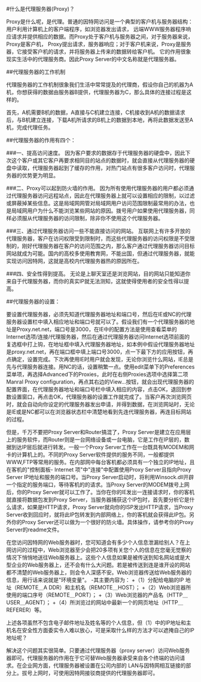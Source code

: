 #什么是代理服务器(Proxy)？ 

Proxy是什么呢，是代理。普通的因特网访问是一个典型的客户机与服务器结构：用户利用计算机上的客户端程序，如浏览器发出请求，
远端WWW服务器程序响应请求并提供相应的数据。而Proxy处于客户机与服务器之间，对于服务器来说，Proxy是客户机，
Proxy提出请求，服务器响应；对于客户机来说，Proxy是服务器，它接受客户机的请求，并将服务器上传来的数据转给客户机。
它的作用很象现实生活中的代理服务商。因此Proxy Server的中文名称就是代理服务器。 

##代理服务器的工作机制 

代理服务器的工作机制很象我们生活中常常提及的代理商，假设你自己的机器为A机，你想获得的数据由服务器B提供，代理服务器为C，那么具体的连接过程是这样的。 

首先，A机需要B机的数据，A直接与C机建立连接，C机接收到A机的数据请求后，与B机建立连接，下载A机所请求的B机上的数据到本地，再将此数据发送至A机，完成代理任务。 

##代理服务器的作用有四个： 

###一、提高访问速度。
因为客户要求的数据存于代理服务器的硬盘中，因此下次这个客户或其它客户再要求相同目的站点的数据时，就会直接从代理服务器的硬盘中读取，代理服务器起到了缓存的作用，对热门站点有很多客户访问时，代理服务器的优势更为明显。 

###二、Proxy可以起到防火墙的作用。
因为所有使用代理服务器的用户都必须通过代理服务器访问远程站点，因此在代理服务器上就可以设置相应的限制，以过滤或屏蔽掉某些信息。这是局域网网管对局域网用户访问范围限制最常用的办法，也是局域网用户为什么不能浏览某些网站的原因。拨号用户如果使用代理服务器，同样必须服从代理服务器的访问限制，除非你不使用这个代理服务器。 

###三、通过代理服务器访问一些不能直接访问的网站。
互联网上有许多开放的代理服务器，客户在访问权限受到限制时，而这些代理服务器的访问权限是不受限制的，刚好代理服务器在客户的访问范围之内，那么客户通过代理服务器访问目标网站就成为可能。国内的高校多使用教育网，不能出国，但通过代理服务器，就能实现访问因特网，这就是高校内代理服务器热的原因所在。 

###四、安全性得到提高。
无论是上聊天室还是浏览网站，目的网站只能知道你来自于代理服务器，而你的真实IP就无法测知，这就使得使用者的安全性得以提高。 

##代理服务器的设置： 

要设置代理服务器，必须先知道代理服务器地址和端口号，然后在IE或NC的代理服务器设置栏中填入相应地址和端口号就可以了。假设我们有一个代理服务器的地址是Proxy.net.net，端口号是3000，在IE中的配置方法是使用查看菜单的Internet选项/连接/代理服务器，然后在通过代理服务器访问Internet选项前面的复选框中打上钩，在地址框中填入代理服务器地址，如本例中假设代理服务器地址是proxy.net.net，再在端口框中填上端口号3000，点一下最下方的应用按钮，再点确定，设置完成。下次再使用IE时用户就会发现，无论你浏览什么网站，IE总是先与代理服务器连接。用NC的话，设置稍繁一点。使用edit菜单下的Preferences菜单项，再选择Advanced下的Proxies，此时在右侧Proxies选项中选择第二项Manral Proxy configuration，再点其右边的View…按钮，就会出现代理服务器的配置界面，在代理服务器地址和端口号栏中填入相应的内容，点击OK，退回到参数设置窗口，再点击OK，代理服务器的设置工作就完成了。当客户再次浏览网页时，就会自动向你设定的代理服务器发出申请，并得到数据，在浏览网站时，无论是IE或是NC都可以在浏览器状态栏中清楚地看到先连代理服务器，再连目标网站的过程。 

但是，千万不要把Proxy Server和Router搞混了，Proxy Server是建立在应用层上的服务软件，而Router则是一台网络设备或一台电脑，它是工作在IP层的，数据到达IP层后就进行转发。一般一个Proxy Server工作在一台既具有MODEM和网卡的计算机上的。不同的Proxy Server软件提供的服务不同，一般都提供WWW,FTP等常用的服务。在内部网中每台客机都必须具有一个独立的IP地址，且在客机的"控制面板- Internet 项"中"连接"中配置使用Proxy Server且指向Proxy Server IP地址和服务的端口号。当Proxy Server启动时，将利用Winsock.dll开辟一个指定的服务端口，等待客机的的请求。当Proxy Server的MODEM拨号上网后，你的Proxy Server就可以工作了。当你在你的IE发出一连接请求时，你的客机就直接将数据包发到Proxy Server，当服务器捕获这个IP包时，首先要分析它是什么请求，如果是HTTP请求，Proxy Server就向你的ISP发出HTTP请求，当Proxy Server收到回应时，就将此IP包转发到内部网络上，你的客机就会获得此IP包。另外你的Proxy Server还可以做为一个很好的防火墙。具体操作，请参考你的Proxy Server的readme文件。 

在您访问因特网的Web服务器时，您可知道会有多少个人信息泄漏给别人？在上网访问的过程中，Web浏览器至少会把20多项有关您个人的信息在您毫无觉察的情况下悄悄地送往Web服务器上。这些个人信息如果是被传送到知名网站或是大型企业的Web服务器上，还不会有什么大问题。若是被传送到连是谁开设的网站都不清楚的Web服务器上，则会令人深感不安。Web浏览器传送给Web服务器的信息，用行话来说就是"环境变量"。
    -其主要内容为：
    +（1）分配给电脑的IP 地址（REMOTE＿A DDR）和主机名（REMOTE＿HOST）；
    +（2）Web浏览器所使用的端口序号（REMOTE＿PORT）；
    +（3）Web浏览器的产品名（HTTP＿USER＿AGENT）；
    +（4）所浏览过的网站中最新一个的网页地址（HTTP＿REFERER）等。 

上述各项虽然不包含电子邮件地址及姓名等的个人信息，但（1）中的IP地址和主机名在安全性方面委实令人难以放心，可是采取什么样的方法才可以遮掩自己的IP地址呢？ 

解决这个问题其实很简单。只要通过代理服务器（proxy server）访问Web服务器即可。代理服务器的作用在于它可替Web服务器承受来自各个终端的访问请求。在企业网方面，代理服务器被设置在公司内部的 LAN与因特网相互链接的部分上。拔号上网时，可使用因特网接驳商提供的代理服务器即可。
